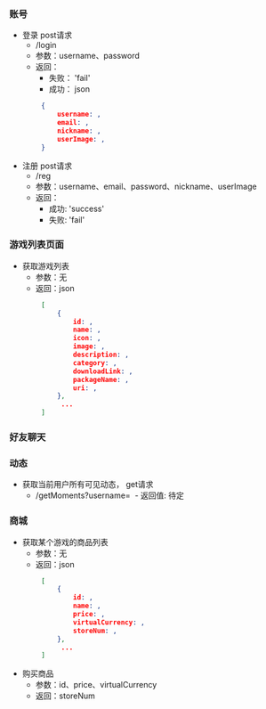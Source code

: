 ### 账号
- 登录 post请求 
  - /login 
  - 参数：username、password
  - 返回：
    - 失败： 'fail'
    - 成功： json 
    
```json 
        {
            username: ,
            email: ,
            nickname: ,
            userImage: ,
        }
```

- 注册 post请求  
  - /reg
  - 参数：username、email、password、nickname、userImage
  - 返回：
    - 成功: 'success'
    - 失败: 'fail'
 
### 游戏列表页面
- 获取游戏列表
  - 参数：无
  - 返回：json

```json 
        [
            {
                id: ,
                name: ,
                icon: ,
                image: ,
                description: ,
                category: ,
                downloadLink: ,
                packageName: ,
                uri: ,
            },
             ...
        ]
```

### 好友聊天



### 动态
- 获取当前用户所有可见动态， get请求
  - /getMoments?username=
  - 返回值: 待定



### 商城
- 获取某个游戏的商品列表
  - 参数：无
  - 返回：json
  
```json 
        [
            {
                id: ,
                name: ,
                price: ,
                virtualCurrency: ,
                storeNum: ,
            },
             ...
        ]
```
  
- 购买商品
  - 参数：id、price、virtualCurrency
  - 返回：storeNum


